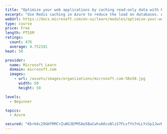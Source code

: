 ```yaml
---
title: "Optimize your web applications by caching read-only data with Redis"
excerpt: "Use Redis caching in Azure to reduce the load on databases. Apply different caching architectures to support larger loads in distributed and high-volume environments."
webUrl: https://docs.microsoft.com/en-us/learn/modules/optimize-your-web-apps-with-redis/
type: course
price: Free
length: PT55M
ratings:
  count: 476
  average: 4.752101
heat: 50

provider:
  name: Microsoft Learn
  domain: microsoft.com
  images:
    - url: /assets/images/organizations/microsoft.com-50x50.jpg
      width: 50
      height: 50

levels:
  - Beginner

topics:
  - Azure

secured: "Kb+k6c29GHfRMC+ZuNG3EPMSAe5BaCwhxAOcuNlzS7FLvfYn7nLLYvSp1JwvM3qNuXxE7Ay9JejpX5S2cZcmT1pQ1+M2PW2tTHSmOz5dvUSbeTJ1mzoz2mSwJ3o3yrUBa+kHlA0bpCNMhSNRnIcj25/KFbvBq/xfkLFg/wXfsj+Xbz+Mx7jKVh4IszeHWBJu+FgW827IvrVjKrFeX2G19v3zSbuRjfUxEoVQZHc90LM2rtDUz8C9LRqTbMmepDOmEVXGEm8uRLZx8P1FeN3ODMn336rfe9iICS0mCLbtDDUCQzrJLmTY9Yyj8QyhEuBWJregjSGdnEULoalcrrhrqd3MBCxYGHgdeazo/eLCkPPcokJcYPeHBHpajU1XFeJbx09Ex/xVJqZYCrTk4R6y3Q2Diz2oOzewl3bpgo6aa8Y=;xBCWEJ52Cykfi7yE0XsHSA=="
---
```


